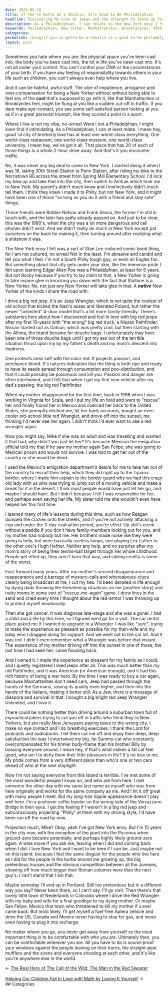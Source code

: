 ```yaml
---
date: 2023-05-18
title: If You've Gotta be a Shoalin, It's Good to Be Philadelphian
headline: Discovering My Love of Jeeps and the Strength to Stand Up for Myself in the City of Brotherly Love.
description: As a Philadelphian, I can relate to the New York envy I felt growing up. After a tumultuous journey with my mother, I discovered a newfound appreciation for the Jeep Wrangler, a vehicle that has become a symbol of survival and passion. Through my travels, I've learned to be comfortable with who I am, no matter where I go.
keywords: Philadelphian, New Yorker, Manhattanites, Brooklynites, 30th Street Station, Penn Station, Norristown R6, Spring Mill Elementary School, Robbie Nelson, Frank Sessa, 1980's, Stan Lee, Edgar Allen Poe, Rocky Stallone, Jeep Wrangler, Nissan Pathfinder, Datsun, Altima, Reagan, Lex Luther, Hugh Hefner, Mexico, San Felipe, Tijuana, Nissan, Scala, Virginia, Mexican prison, sibling cruelty, Eagles
categories: 
permalink: /blog/if-you-ve-gotta-be-a-shoalin-it-s-good-to-be-philadelphian/
layout: post
---
```



Sometimes you hate where you are: the physical space you've been cast into, the
body you've been cast into, the lot in life you've been cast into. It's not all
under your control. You can't control your DNA or the circumstances of your
birth. If you have any feeling of responsibility towards others in your life
such as children, you can't always even help where you live.

And it can be hateful, awful stuff. The vibe of impatience, arrogance and
over-compensation for being a New Yorker without without being able to feel any
of the ***cool*** that's supposed to go with it, like that Manhattanites or
Brooklynites feel, might be flung at you like a sudden cut-off in traffic. If
you dare make eye-contact, you see some self-satisfied person looking at you as
if in a great personal triumph, like they scored a point in a sport.

Where I live is not my vibe, no-sirree! Were I not a Philadelphian, I might
even find it intimidating. As a Philadelphian, I can at least relate. I mean
hey, good 'ol city of brotherly love has at least one world-class everything.
One world-class restaurant, one world-class museum, one world-class university,
I mean hey, we've got it all. That place that has 20 of each of those things is
a whole 2-hour drive away. And that's if you encounter traffic.

No, it was never any big deal to come to New York. I started doing it when I
was 16, taking 30th Street Station to Penn Station, after riding my bike to the
Norristown R6 across the street from Spring Mill Elementary School. I'd lock my
bike up and take that into the city, then switch to Amtrak which took me to New
York. My parent's didn't much know and I instinctively didn't much tell them. I
think they knew I made it to Philly, but not New York, and it might have been
one of those "so long as you do it with a friend and stay safe" things. 

Those friends were Robbie Nelson and Frank Sessa, the former I'm still in touch
with, and the later has sadly already passed on. And just to be clear, this was
the 1980's, when the city was a lot more dangerous and cell phones didn't
exist. And we didn't really do much in New York except pat ourselves on the
back for making it, then turning around after realizing what a shitshow it was.

The New York envy I felt was a sort of Stan Lee-induced comic book thing, for I
am not cultured, no sirree! Not in the least. I'm abrasive and candid and tell
you what I feel. I'm not a South Philly tough guy, or even an Eagles fan. But
something about that city gets under your skin, like the immense pride I felt
upon learning Edgar Allen Poe was a Philadelphian, at least for 6 years. But
not Rocky because if you try to lay claim to that, a New Yorker is going to
take insane glee in knocking you down with the fact that Stallone is a New
Yorker. No, not just any New Yorker will take glee in that. A ***native*** New
Yorker of the kinds I share the road with.

I drive a big red jeep. It's an Jeep Wrangler, which is not quite the coolest
of old school that kicked the Nazi's asses and liberated Poland, but rather the
newer "unlimited" 4-door model that's a bit more family-friendly. There's
substories here about how I discovered and feel in love with big red jeeps
after my first 10-years with "the wrong" big red truck, a Nissan Pathfinder.
Nissan started out as Datsun, which was pretty cool, but then starting with the
Altima, the brand became for douche bags. I unfortunately may have been one of
those douche bags until I got my ass out of the terrible situation thrust upon
my by my father's death and my mom's descent into madness.

One protects ones self with the color red. It projects passion, and perchance
blood. It's natures indication that the thing is both ripe and ready to have
its seeds spread through consumption and poo-distribution, and that it could
possibly be poisonous and kill you. Passion and danger are often intertwined,
and I felt that when I got my first new vehicle after my dad's passing, the big
red Pathfinder.

When my mother disappeared for the first time, back in 1996 when I was working
in Virginia for Scala, and I put my life on hold and went to "rescue" her and
finally found her in Mexico and coerced her back to the United States, she
promptly ditched me, hit her bank accounts, bought an even cooler old-school
little red Wrangler, and drove off into the sunset, me thinking I'd never see
her again. I didn't think I'd ever want to see a red wrangler again.

Now you might say, Mike if she was an adult and was travelling and wanted it
that bad, why didn't you just let her? It's because Mexican the emigration
official told me that if he saw my mother again San Felipe, she was going to
Mexican prison and would not survive. I was told to get her out of the country
or she would be dead. 

I used the Mexico's emigration department's desire for me to take her out of
the country to recruit their help, which they did right up to the Tijuana
border, where I made him explain to the border guard why we had this crazy old
lady with us who was trying to jump out of a moving vehicle and make a break
for it in the desert. I think most people would have just let her go, and maybe
I should have. But I didn't because I felt I was responsible for her, and
perhaps even saving her life. My sister told me she wouldn't even have helped
her this first time.

I learned many of life's lessons during this time, such as how Reagan dumped
the crazies onto the streets, and if you're not actively attacking a cop and
under the 3-day evaluation period, you're effed. Up shit's creek without a
paddle if you don't have family-members looking out for you, and my mother had
nobody but me. Her brothers made noise like they were going to help, but were
basically useless lumps, one playing Lex Luther to the other one's Hugh Hefner.
Neither any help, and no surprise after my mom's story of being their
tennis-ball target through her whole childhood. People get effed up, they
aren't born that way, and sibling cruelty is some of the worst.

Fast-forward many years. After my mother's second disappearance and
reappearance and a barrage of mystery-calls and whereabouts-clues clearly being
broadcast at me, I cut my ties. I'd been derailed in life enough by dying dads
throwing life-threatening situations on me (another story) and nutty moms in
some sort of "rescue-me-again" game. I drew lines in the sand and cried every
time I thought about the red-armor I was throwing up to protect myself
emotionally.

Then she got cancer. It was diagnose late-stage and she was a goner. I had a
child and a life by this time, so I figured we'd go for a visit. The car rental
place asked me if I wanted to upgrade to a Wrangler. I was like "sure", trying
to make the experience as pleasant as possible for my then-wife and my baby who
I dragged along for support. And we went out to the car lot. And it was red. I
didn't even remember what a Wrangler was before that instant. The experience of
my mother driving off into the sunset in one of those, the last time I had seen
her, came flooding back.

And I owned it. I made the experience as pleasant for my family as I could, and
I quietly registered I liked jeeps after all. This was much better than my old
Pathfinder, and it was American (or American enough), and it had this rich
history of being a war hero. By the time I was ready to buy a car again,
because Manhattanites don't need cars, Jeep had passed through the hands of the
Germans, raising its quality even higher, and then into the hands of the
Italians, making it better still. As a Jew, there is a message of diaspora and
survival in that. I bought a big bright red Jeep Wrangler Unlimited, and I love
it.

There could be nothing better than driving around a suburban town full of
impractical jokers trying to cut you off in traffic who think they're New
Yorkers, but are really New Jerseyans paying taxes to the wrong city. I make no
eye contact and I do breathing exercises. I thank the Lord for podcasts and
audiobooks. I let them cut me off and enjoy their deep, deep satisfaction the
way I entertained my big, fat Sammy-cat who constantly overcompensated for his
tinnier body-frame than his brother Billy by bossing everyone around. I mean
hey, if that's what makes a fat cat feel good, who am I to deny them their
little pleasures in life? It's no loss to me. My pride comes from a very
different place than who's one or two cars ahead of who at the next stoplight.

Now I'm not saying everyone from this island is terrible. I've met some of the
most wonderful people I know on, and who are from here. I met someone the other
day with my same last name as myself who was from here originally and works for
the same company as me. And I hit it off great with many people I meet. But my
long-hair hippie appearance doesn't play well here. I'm a pushover softie
hipster on the wrong side of the Verrazzano Bridge in their eyes. I get the
feeling if I weren't in a big red jeep and subconsciously projecting "Philly"
at them with my driving style, I'd have been run off the road by now.

Projection much, Mike? Okay, yeah I've got New York envy. But I'm 15 years in
the city now, with the exception of the jaunt into the Poconos when ground-zero
became potentially, and perhaps highly likely ground-zero again. A wise move if
you ask me, leaving when I did and coming back when I did. I love New York and
I want to be here if I can be. Just maybe not on this island, because I feel
the same disgust for the people who live here as I did for the people in the
burbs around me growing up, the big pretentious houses and the obvious
competition between all the Joneses, showing off how much bigger their Roman
columns were than the next guy's. I can't stand that I am that.

Maybe someday I'll end up in Portland. Still too pretentious but in a different
way you say? Never been there, so I can't say. I'll go visit. Then there's that
lovely little town of Nederlands in Colorado where I drive the Red Wrangler
with my baby and wife for a final goodbye to my dying mother. Or maybe San
Felipe, Mexico that town who threatened to kill my mother if s ever came back.
But most likely, I'll get myself a fuel-free Aptera vehicle and drive the US,
Canada and Mexico never having to stop for gas, and never even having to plug
it into recharge.

No matter where you go, you never get away from yourself so the most important
thing is to be comfortable with who you are. Ultimately then, you can be
comfortable wherever you are. All you have to do is sound-proof your windows
against the people leaning on their horns, the straight-pipe mufflers and the
sirens and everyone shouting at each other, and it's like you're anywhere else
in the world.

















<div class="arrow-links"><div class="post-nav-prev"><span class="arrow">&larr;&nbsp;</span><a href="/blog/the-real-hero-of-the-call-of-the-wild-the-man-in-the-red-sweater/">The Real Hero of The Call of the Wild: The Man in the Red Sweater</a></div> &nbsp; <div class="post-nav-next"><a href="/blog/helping-our-children-fall-in-love-with-math-by-loving-it-yourself/">Helping Our Children Fall In Love with Math by Loving It Yourself</a><span class="arrow">&nbsp;&rarr;</span></div></div>
## Categories

<ul></ul>